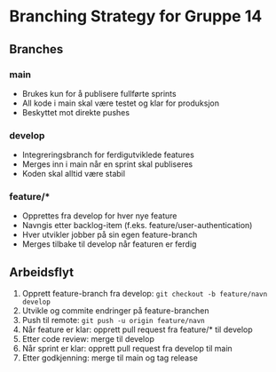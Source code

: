# Branching Strategy for Gruppe 14

## Branches

### main
- Brukes kun for å publisere fullførte sprints
- All kode i main skal være testet og klar for produksjon
- Beskyttet mot direkte pushes

### develop
- Integreringsbranch for ferdigutviklede features
- Merges inn i main når en sprint skal publiseres
- Koden skal alltid være stabil

### feature/*
- Opprettes fra develop for hver nye feature
- Navngis etter backlog-item (f.eks. feature/user-authentication)
- Hver utvikler jobber på sin egen feature-branch
- Merges tilbake til develop når featuren er ferdig

## Arbeidsflyt

1. Opprett feature-branch fra develop: `git checkout -b feature/navn develop`
2. Utvikle og commite endringer på feature-branchen
3. Push til remote: `git push -u origin feature/navn`
4. Når feature er klar: opprett pull request fra feature/* til develop
5. Etter code review: merge til develop
6. Når sprint er klar: opprett pull request fra develop til main
7. Etter godkjenning: merge til main og tag release

